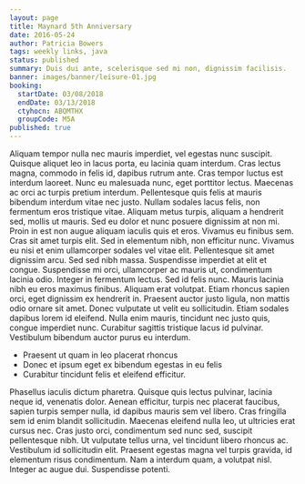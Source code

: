 ```yaml
---
layout: page
title: Maynard 5th Anniversary
date: 2016-05-24
author: Patricia Bowers
tags: weekly links, java
status: published
summary: Duis dui ante, scelerisque sed mi non, dignissim facilisis.
banner: images/banner/leisure-01.jpg
booking:
  startDate: 03/08/2018
  endDate: 03/13/2018
  ctyhocn: ABQMTHX
  groupCode: M5A
published: true
---
```

Aliquam tempor nulla nec mauris imperdiet, vel egestas nunc suscipit. Quisque aliquet leo in lacus porta, eu lacinia quam interdum. Cras lectus magna, commodo in felis id, dapibus rutrum ante. Cras tempor luctus est interdum laoreet. Nunc eu malesuada nunc, eget porttitor lectus. Maecenas ac orci ac turpis pretium interdum. Pellentesque quis felis at mauris bibendum interdum vitae nec justo. Nullam sodales lacus felis, non fermentum eros tristique vitae. Aliquam metus turpis, aliquam a hendrerit sed, mollis ut mauris. Sed eu dolor et nunc posuere dignissim at non mi. Proin in est non augue aliquam iaculis quis et eros. Vivamus eu finibus sem. Cras sit amet turpis elit. Sed in elementum nibh, non efficitur nunc.
Vivamus eu nisi et enim ullamcorper sodales vel vitae elit. Pellentesque sit amet dignissim arcu. Sed sed nibh massa. Suspendisse imperdiet at elit et congue. Suspendisse mi orci, ullamcorper ac mauris ut, condimentum lacinia odio. Integer in fermentum lectus. Sed id felis nunc. Mauris lacinia nibh eu eros maximus finibus. Aliquam erat volutpat. Etiam rhoncus sapien orci, eget dignissim ex hendrerit in. Praesent auctor justo ligula, non mattis odio ornare sit amet. Donec vulputate ut velit eu sollicitudin. Etiam sodales dapibus lorem id eleifend. Nulla enim mauris, tincidunt nec justo quis, congue imperdiet nunc. Curabitur sagittis tristique lacus id pulvinar. Vestibulum bibendum auctor purus eu interdum.

* Praesent ut quam in leo placerat rhoncus
* Donec et ipsum eget ex bibendum egestas in eu felis
* Curabitur tincidunt felis et eleifend efficitur.

Phasellus iaculis dictum pharetra. Quisque quis lectus pulvinar, lacinia neque id, venenatis dolor. Aenean efficitur, turpis nec placerat faucibus, sapien turpis semper nulla, id dapibus mauris sem vel libero. Cras fringilla sem id enim blandit sollicitudin. Maecenas eleifend nulla leo, ut ultricies erat cursus nec. Cras justo orci, condimentum sed nunc sed, suscipit pellentesque nibh. Ut vulputate tellus urna, vel tincidunt libero rhoncus ac. Vestibulum id sollicitudin elit. Praesent egestas magna vel turpis gravida, id elementum risus condimentum. Nam a interdum quam, a volutpat nisl. Integer ac augue dui. Suspendisse potenti.
